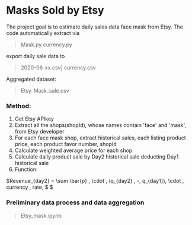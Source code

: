 # Masks Sold by Etsy
The project goal is to estimate daily sales data face mask from Etsy. The code automatically extract via
> Mask.py
    currency.py

export daily sale data to
> 2020-06-xx.csv]
    currency.csv
    
Aggregated dataset:
> Etsy_Mask_sale.csv


### Method:
1. Get Etsy APIkey
2. Extract all the shops(shopId), whose names contain 'face' and 'mask', from Etsy developer
3. For each face mask shop, extract historical sales, each listing product price, each  product favor number, shopId
4. Calculate weighted average price for each shop
5. Calculate daily product sale by Day2 historical sale deducting Day1 historical sale
6. Function:

$Revenue_{day2} = \sum \bar{p} \, \cdot \, (q_{day2} \, -\, q_{day1})\, \cdot \, currency \, rate\, \$ $

### Preliminary data process and data aggregation
> Etsy_mask.ipynb